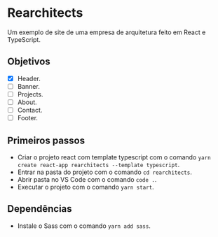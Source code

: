 # Rearchitects
Um exemplo de site de uma empresa de arquitetura feito em React e TypeScript.

## Objetivos
- [x] Header.
- [ ] Banner.
- [ ] Projects.
- [ ] About.
- [ ] Contact.
- [ ] Footer.

## Primeiros passos
- Criar o projeto react com template typescript com o comando `yarn create react-app rearchitects --template typescript`.
- Entrar na pasta do projeto com o comando `cd rearchitects`.
- Abrir pasta no VS Code com o comando `code .`.
- Executar o projeto com o comando `yarn start`.

## Dependências
- Instale o Sass com o comando `yarn add sass`.
